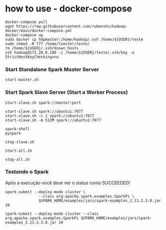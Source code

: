 # how to use - docker-compose
```
docker-compose pull
wget https://raw.githubusercontent.com/rubenshs/hadoop-docker/main/docker-compose.yml
docker-compose up
sudo docker cp hdpmaster:/home/hadoop/.ssh /home/${USER}/teste
sudo chmod -R 777 /home/loester/teste/
rm /home/${USER}/.ssh/known_hosts
ssh hadoop@172.20.0.100 -i /home/${USER}/teste/.ssh/key -o StrictHostKeyChecking=no
```


### Start Standalone Spark Master Server
```
start-master.sh
```


### Start Spark Slave Server (Start a Worker Process)
```
start-slave.sh spark://master:port
```

```
start-slave.sh spark://ubuntu1:7077
start-slave.sh -c 1 spark://ubuntu1:7077
start-slave.sh -m 512M spark://ubuntu1:7077

spark-shell
pyspark

stop-slave.sh

start-all.sh

stop-all.sh
```

### Testando o Spark
Após a execução você deve ver o status como SUCCEEDED!

```
spark-submit --deploy-mode cluster \
               --class org.apache.spark.examples.SparkPi \
               $SPARK_HOME/examples/jars/spark-examples_2.11-2.3.0.jar 10

spark-submit --deploy-mode cluster --class org.apache.spark.examples.SparkPi $SPARK_HOME/examples/jars/spark-examples_2.11-2.3.0.jar 10
```
